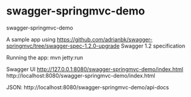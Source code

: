 swagger-springmvc-demo
======================

swagger-springmvc-demo

A sample app using https://github.com/adrianbk/swagger-springmvc/tree/swagger-spec-1.2.0-upgrade
Swagger 1.2  specification

Running the app:
mvn jetty:run

Swagger UI
http://127.0.0.1:8080/swagger-springmvc-demo/index.html
http://localhost:8080/swagger-springmvc-demo/index.html

JSON:
http://localhost:8080/swagger-springmvc-demo/api-docs

